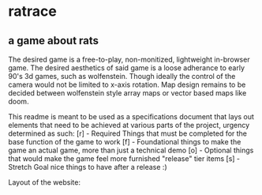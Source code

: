 # ratrace
a game about rats
---

The desired game is a free-to-play, non-monitized, lightweight in-browser game.
The desired aesthetics of said game is a loose adherance to early 90's 3d games, such as wolfenstein. Though ideally the control of the camera would not be limited to x-axis rotation. Map design remains to be decided between wolfenstein style array maps or vector based maps like doom.

This readme is meant to be used as a specifications document that lays out elements that need to be achieved at various parts of the project, urgency determined as such:
[r] - Required
    Things that must be completed for the base function of the game to work
[f] -  Foundational
    things to make the game an actual game, more than just a technical demo
[o] - Optional
    things that would make the game feel more furnished "release" tier items
[s] - Stretch Goal
    nice things to have after a release :)

Layout of the website:

